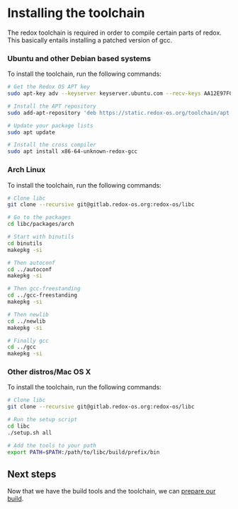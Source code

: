 Installing the toolchain
========================

The redox toolchain is required in order to compile certain parts of redox. This basically entails installing a patched version of gcc.

### Ubuntu and other Debian based systems

To install the toolchain, run the following commands:
```bash
# Get the Redox OS APT key
sudo apt-key adv --keyserver keyserver.ubuntu.com --recv-keys AA12E97F0881517F

# Install the APT repository
sudo add-apt-repository 'deb https://static.redox-os.org/toolchain/apt /'

# Update your package lists
sudo apt update

# Install the cross compiler
sudo apt install x86-64-unknown-redox-gcc
```

### Arch Linux
To install the toolchain, run the following commands:
 ```bash
 # Clone libc
 git clone --recursive git@gitlab.redox-os.org:redox-os/libc
 
 # Go to the packages
 cd libc/packages/arch
 
 # Start with binutils
 cd binutils
 makepkg -si
 
 # Then autoconf
 cd ../autoconf
 makepkg -si
 
 # Then gcc-freestanding
 cd ../gcc-freestanding
 makepkg -si
 
 # Then newlib
 cd ../newlib
 makepkg -si
 
 # Finally gcc
 cd ../gcc
 makepkg -si
 ```

### Other distros/Mac OS X
To install the toolchain, run the following commands:
 ```bash
 # Clone libc
 git clone --recursive git@gitlab.redox-os.org:redox-os/libc
 
 # Run the setup script
 cd libc
 ./setup.sh all
 
 # Add the tools to your path
 export PATH=$PATH:/path/to/libc/build/prefix/bin
 ```
Next steps
----------

Now that we have the build tools and the toolchain, we can [prepare our build](getting_started/preparing_the_build.html).
